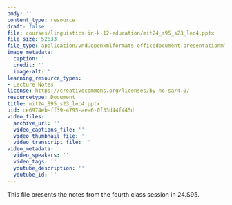 ```yaml
---
body: ''
content_type: resource
draft: false
file: courses/linguistics-in-k-12-education/mit24_s95_s23_lec4.pptx
file_size: 52633
file_type: application/vnd.openxmlformats-officedocument.presentationml.presentation
image_metadata:
  caption: ''
  credit: ''
  image-alt: ''
learning_resource_types:
- Lecture Notes
license: https://creativecommons.org/licenses/by-nc-sa/4.0/
resourcetype: Document
title: mit24_S95_s23_lec4.pptx
uid: ce6974eb-ff39-4795-aea6-0f33d44f445d
video_files:
  archive_url: ''
  video_captions_file: ''
  video_thumbnail_file: ''
  video_transcript_file: ''
video_metadata:
  video_speakers: ''
  video_tags: ''
  youtube_description: ''
  youtube_id: ''
---
```

This file presents the notes from the fourth class session in 24.S95.